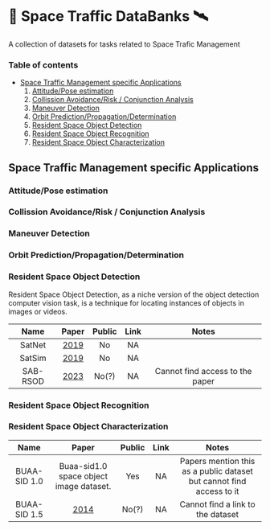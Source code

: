 # 📡 Space Traffic DataBanks 🛰️
A collection of datasets for tasks related to Space Trafic Management

### Table of contents
* [Space Traffic Management specific Applications](#stm_applications)
    1. [Attitude/Pose estimation](attitude_estimation)
    2. [Collission Avoidance/Risk / Conjunction Analysis](collision_avoidance)
    3. [Maneuver Detection](maneuver_detection)
    4. [Orbit Prediction/Propagation/Determination](orbit_prediction)
    5. [Resident Space Object Detection](rso_detection)
    6. [Resident Space Object Recognition](rso_recognition)
    7. [Resident Space Object Characterization](rso_characterization)

## Space Traffic Management specific Applications <a name="stm_applications"></a>

<!---
### Active Debris Removal / On-Orbit Servicing

### Astrometric Reduction

### Atmospheric /Thermospheric Density (for drag)
-->

### Attitude/Pose estimation <a name="attitude_estimation"></a>

<!---
### Cataloguing of Resident Space Objects
-->

### Collission Avoidance/Risk / Conjunction Analysis <a name="collision_avoidance"></a>

<!---
### Fragmentation / Fragment Segmentation

### Laser Ranging
-->

### Maneuver Detection <a name="maneuver_detection"></a>

### Orbit Prediction/Propagation/Determination <a name="orbit_prediction"></a>

<!---
### Reentry Analysis
-->

### Resident Space Object Detection <a name="rso_detection"></a>

Resident Space Object Detection, as a niche version of the object detection computer vision task, is a technique for locating instances of objects in images or videos.

| Name | Paper | Public | Link | Notes |
| :--: | :---: | :----: | :--: | :---: |
| SatNet| [2019](https://amostech.com/TechnicalPapers/2019/Machine-Learning-for-SSA-Applications/Fletcher.pdf) | No | NA |  |
| SatSim| [2019](https://amostech.com/TechnicalPapers/2019/Machine-Learning-for-SSA-Applications/Fletcher.pdf) | No | NA |  |
| SAB-RSOD | [2023](https://arxiv.org/pdf/2305.00412v1.pdf) | No(?) | NA | Cannot find access to the paper |

### Resident Space Object Recognition <a name="rso_recognition"></a>

### Resident Space Object Characterization <a name="rso_characterization"></a>

| Name | Paper | Public | Link | Notes |
| :--: | :---: | :----: | :--: | :---: |
| BUAA-SID 1.0 | Buaa-sid1.0 space object image dataset. | Yes | NA | Papers mention this as a public dataset but cannot find access to it |
| BUAA-SID 1.5 | [2014](https://www.sciencedirect.com/science/article/pii/S1000936114000533) | No(?) | NA | Cannot find a link to the dataset |

<!---
### Space Weather Forecasting
-->
